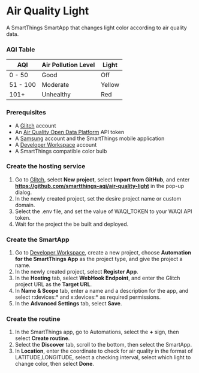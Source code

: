 # Air Quality Light

A SmartThings SmartApp that changes light color according to air quality data.

### AQI Table

| AQI | Air Pollution Level | Light |
|-|-|-|
| 0 - 50 | Good | Off |
| 51 - 100 | Moderate | Yellow |
| 101+ | Unhealthy | Red |

### Prerequisites

- A [Glitch](https://glitch.com/) account
- An [Air Quality Open Data Platform](https://aqicn.org/data-platform/token/) API token
- A [Samsung](https://account.samsung.com/membership/index.do) account and the SmartThings mobile application
- A [Developer Workspace](https://developer.smartthings.com/workspace/) account
- A SmartThings compatible color bulb

### Create the hosting service

1. Go to [Glitch](https://glitch.com/), select **New project**, select **Import from GitHub**, and enter **https://github.com/smartthings-aqi/air-quality-light** in the pop-up dialog.
1. In the newly created project, set the desire project name or custom domain.
1. Select the .env file, and set the value of WAQI_TOKEN to your WAQI API token.
1. Wait for the project the be built and deployed.

### Create the SmartApp

1. Go to [Developer Workspace](https://developer.smartthings.com/workspace/), create a new project, choose **Automation for the SmartThings App** as the project type, and give the project a name.
1. In the newly created project, select **Register App**.
1. In the **Hosting** tab, select **WebHook Endpoint**, and enter the Glitch project URL as the **Target URL**.
1. In **Name & Scope** tab, enter a name and a description for the app, and select r:devices:* and x:devices:* as required permissions.
1. In the **Advanced Settings** tab, select **Save**.

### Create the routine

1. In the SmartThings app, go to Automations, select the **+** sign, then select **Create routine**.
1. Select the **Discover** tab, scroll to the bottom, then select the SmartApp.
1. In **Location**, enter the coordinate to check for air quality in the format of LATITUDE,LONGITUDE, select a checking interval, select which light to change color, then select **Done**.
